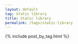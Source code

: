 ```yaml
---
layout: default
tag: Static library
title: Static library
permalink: /tags/static-library
---
```


{% include post_by_tag.html %}